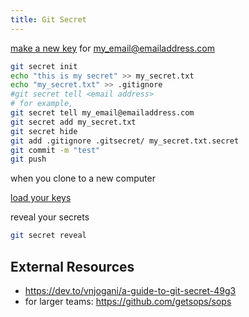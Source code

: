 ```yaml
---
title: Git Secret
---
```


[make a new key](/notebook/ssh/gpg-reference/) for my_email@emailaddress.com

```bash
git secret init
echo "this is my secret" >> my_secret.txt
echo "my_secret.txt" >> .gitignore
#git secret tell <email address>
# for example,
git secret tell my_email@emailaddress.com
git secret add my_secret.txt
git secret hide
git add .gitignore .gitsecret/ my_secret.txt.secret 
git commit -m "test"
git push
```

when you clone to a new computer

[load your keys](/notebook/ssh/gpg-reference/)

reveal your secrets

```bash
git secret reveal
```


## External Resources

* <https://dev.to/vnjogani/a-guide-to-git-secret-49g3>
* for larger teams: <https://github.com/getsops/sops>